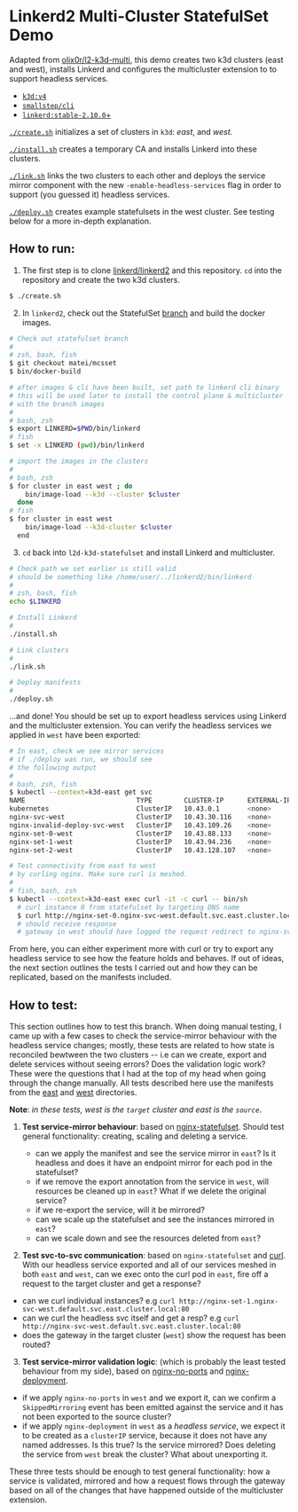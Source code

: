 # Linkerd2 Multi-Cluster StatefulSet Demo

[upstream]: https://github.com/olix0r/l2-k3d-multi

Adapted from [olix0r/l2-k3d-multi][upstream], this demo creates two k3d
clusters (east and west), installs Linkerd and configures the multicluster
extension to to support headless services.

- [`k3d:v4`](https://github.com/rancher/k3d/releases/tag/v4.1.1)
- [`smallstep/cli`](https://github.com/smallstep/cli/releases)
- [`linkerd:stable-2.10.0`+](https://github.com/linkerd/linkerd2/releases)

[`./create.sh`](./create.sh) initializes a set of clusters in `k3d`: 
_east_, and _west_.

[`./install.sh`](./install.sh) creates a temporary CA and installs Linkerd
into these clusters.

[`./link.sh`](./link.sh) links the two clusters to each other and deploys the
service mirror component with the new `-enable-headless-services` flag in order
to support (you guessed it) headless services.

[`./deploy.sh`](./deploy.sh) creates example statefulsets in the west cluster.
See testing below for a more in-depth explanation.


## How to run:

[linkerd]: https://github.com/linkerd/linkerd2
[branch]: https://github.com/linkerd/linkerd2/tree/matei/mcsset



1) The first step is to clone [linkerd/linkerd2][linkerd] and this repository.
`cd` into the repository and create the two k3d clusters. 
```sh
$ ./create.sh
```

2) In `linkerd2`, check out the StatefulSet [branch][branch] and build the docker images.
```sh
# Check out statefulset branch
# 
# zsh, bash, fish
$ git checkout matei/mcsset
$ bin/docker-build

# after images & cli have been built, set path to linkerd cli binary
# this will be used later to install the control plane & multicluster
# with the branch images
#
# bash, zsh
$ export LINKERD=$PWD/bin/linkerd
# fish
$ set -x LINKERD (pwd)/bin/linkerd

# import the images in the clusters
#
# bash, zsh
$ for cluster in east west ; do
    bin/image-load --k3d --cluster $cluster
  done
# fish
$ for cluster in east west
    bin/image-load --k3d-cluster $cluster
  end 
```

3) `cd` back into `l2d-k3d-statefulset` and install Linkerd and multicluster.
```sh
# Check path we set earlier is still valid
# should be something like /home/user/../linkerd2/bin/linkerd
# 
# zsh, bash, fish
echo $LINKERD

# Install Linkerd
#
./install.sh

# Link clusters
#
./link.sh

# Deploy manifests
#
./deploy.sh
```

...and done! You should be set up to export headless services using Linkerd and
the multicluster extension. You can verify the headless services we applied in
`west` have been exported:
```sh
# In east, check we see mirror services
# if ./deploy was run, we should see
# the following output
#
# bash, zsh, fish
$ kubectl --context=k3d-east get svc
NAME                            TYPE        CLUSTER-IP      EXTERNAL-IP   PORT(S)   AGE
kubernetes                      ClusterIP   10.43.0.1       <none>        443/TCP   25m
nginx-svc-west                  ClusterIP   10.43.30.116    <none>        80/TCP    22m
nginx-invalid-deploy-svc-west   ClusterIP   10.43.109.26    <none>        80/TCP    22m
nginx-set-0-west                ClusterIP   10.43.88.133    <none>        80/TCP    22m
nginx-set-1-west                ClusterIP   10.43.94.236    <none>        80/TCP    22m
nginx-set-2-west                ClusterIP   10.43.128.107   <none>        80/TCP    21m

# Test connectivity from east to west
# by curling nginx. Make sure curl is meshed.
# 
# fish, bash, zsh
$ kubectl --context=k3d-east exec curl -it -c curl -- bin/sh
  # curl instance 0 from statefulset by targeting DNS name
  $ curl http://nginx-set-0.nginx-svc-west.default.svc.east.cluster.local:80
  # should receive response
  # gateway in west should have logged the request redirect to nginx-svc.
```

From here, you can either experiment more with curl or try to export any
headless service to see how the feature holds and behaves. If out of ideas, the
next section outlines the tests I carried out and how they can be replicated,
based on the manifests included.

## How to test:

This section outlines how to test this branch. When doing manual testing, I
came up with a few cases to check the service-mirror behaviour with the
headless service changes; mostly, these tests are related to how state is
reconciled bewtween the two clusters -- i.e can we create, export and delete
services without seeing errors? Does the validation logic work? These were the
questions that I had at the top of my head when going through the change
manually. All tests described here use the manifests from the [east](east/) and
[west](west/) directories.

**Note**: _in these tests, west is the `target` cluster and east is the `source`_.

1) **Test service-mirror behaviour**: based on
[nginx-statefulset](west/nginx-statefulset.yml). Should test general
functionality: creating, scaling and deleting a service.
   - can we apply the manifest and see the service mirror in `east`? Is it
     headless and does it have an endpoint mirror for each pod in the
     statefulset?
   - if we remove the export annotation from the service in `west`, will
     resources be cleaned up in `east`? What if we delete the original service?
   - if we re-export the service, will it be mirrored?
   - can we scale up the statefulset and see the instances mirrored in `east`?
   - can we scale down and see the resources deleted from `east`?

2) **Test svc-to-svc communication**: based on `nginx-statefulset` and
[curl](east/curl.yml). With our headless service exported and all of our
services meshed in both `east` and `west`, can we exec onto the curl pod in
`east`, fire off a request to the target cluster and get a response?
  - can we curl individual instances? e.g `curl http://nginx-set-1.nginx-svc-west.default.svc.east.cluster.local:80`
  - can we curl the headless svc itself and get a resp? e.g `curl http://nginx-svc-west.default.svc.east.cluster.local:80`
  - does the gateway in the target cluster (`west`) show the request has been routed?

3) **Test service-mirror validation logic**: (which is probably the least
tested behaviour from my side), based on
[nginx-no-ports](west/nginx-statefulset-no-ports.yml) and
[nginx-deployment](west/nginx-deployment.yml).
  - if we apply `nginx-no-ports` in `west` and we export it, can we confirm a
    `SkippedMirroring` event has been emitted against the service and it has
    not been exported to the source cluster?
  - if we apply `nginx-deployment` in `west` as a _headless service_, we expect
    it to be created as a `clusterIP` service, because it does not have any
    named addresses. Is this true? Is the service mirrored? Does deleting the
    service from `west` break the cluster? What about unexporting it.

These three tests should be enough to test general functionality: how a service
is validated, mirrored and how a request flows through the gateway based on all
of the changes that have happened outside of the multicluster extension.
